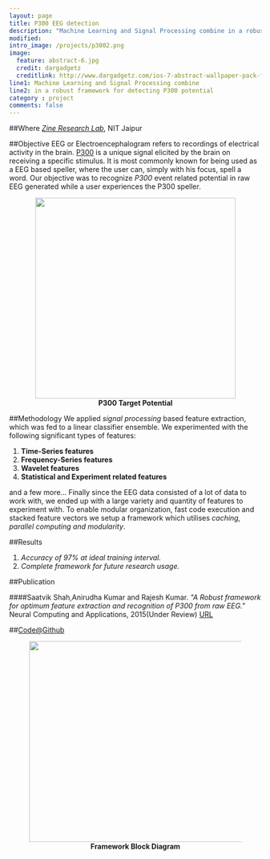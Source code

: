 ```yaml
---
layout: page
title: P300 EEG detection
description: "Machine Learning and Signal Processing combine in a robust framework for detecting P300 potential"
modified:
intro_image: /projects/p3002.png 
image:
  feature: abstract-6.jpg
  credit: dargadgetz
  creditlink: http://www.dargadgetz.com/ios-7-abstract-wallpaper-pack-for-iphone-5-and-ipod-touch-retina/  
line1: Machine Learning and Signal Processing combine 
line2: in a robust framework for detecting P300 potential
category : project
comments: false
---
```


##Where
[*Zine Research Lab*](http://www.zine.co.in), NIT Jaipur

##Objective
EEG or Electroencephalogram refers to recordings of electrical activity in the brain. [P300](http://en.wikipedia.org/wiki/P300_%28neuroscience%29) is a unique signal elicited by the brain on receiving a specific stimulus. It is most commonly known for being used as a EEG based speller, where the user can, simply with his focus, spell a word. Our objective was  to recognize *P300* event related potential in raw EEG generated while a user experiences the P300 speller.

<figure>
	<center><a href="{{ site.baseurl }}/images/projects/p3002.png"><img src="{{ site.baseurl }}/images/projects/p3002.png" alt="" height="400px" width="400px"></a></center>
	<center><figcaption><b>P300 Target Potential</b></figcaption></center>
</figure>

##Methodology
We applied *signal processing* based feature extraction, which was fed to a linear classifier ensemble. We experimented with the following significant types of features:

1. **Time-Series features**
2. **Frequency-Series features**
3. **Wavelet features**
4. **Statistical and Experiment related features**

and a few more... Finally since the EEG data consisted of a lot of data to work with, we ended up with a large variety and quantity of features to experiment with. To enable modular organization, fast code execution and stacked feature vectors we setup a framework which utilises *caching, parallel computing and modularity*.

##Results

1. *Accuracy of 97% at ideal training interval.*
2. *Complete framework for future research usage.*

##Publication

####Saatvik Shah,Anirudha Kumar and Rajesh Kumar. *"A Robust framework for optimum feature extraction and recognition of P300 from raw EEG."* Neural Computing and Applications, 2015(Under Review) [URL](https://drive.google.com/file/d/0B3qdXauTZfQCMWppNVAzaHk1S1U/view?usp=sharing)

##[Code@Github](https://github.com/saatvikshah1994/P300BCI32)

<figure>
	<center><a href="{{ site.baseurl }}/images/projects/p300framework.png"><img src="{{ site.baseurl }}/images/projects/p300framework.png" alt="" height="400px" width="800px"></a></center>
	<center><figcaption><b>Framework Block Diagram</b></figcaption></center>
</figure>